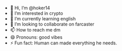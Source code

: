 - 👋 Hi, I’m @hoker14
- 👀 I’m interested in crypto
- 🌱 I’m currently learning english
- 💞️ I’m looking to collaborate on farcaster
- 📫 How to reach me dm
- 😄 Pronouns: good vibes
- ⚡ Fun fact: Human can made everything he needs.

<!---
hoker14/hoker14 is a ✨ special ✨ repository because its `README.md` (this file) appears on your GitHub profile.
You can click the Preview link to take a look at your changes.
--->
